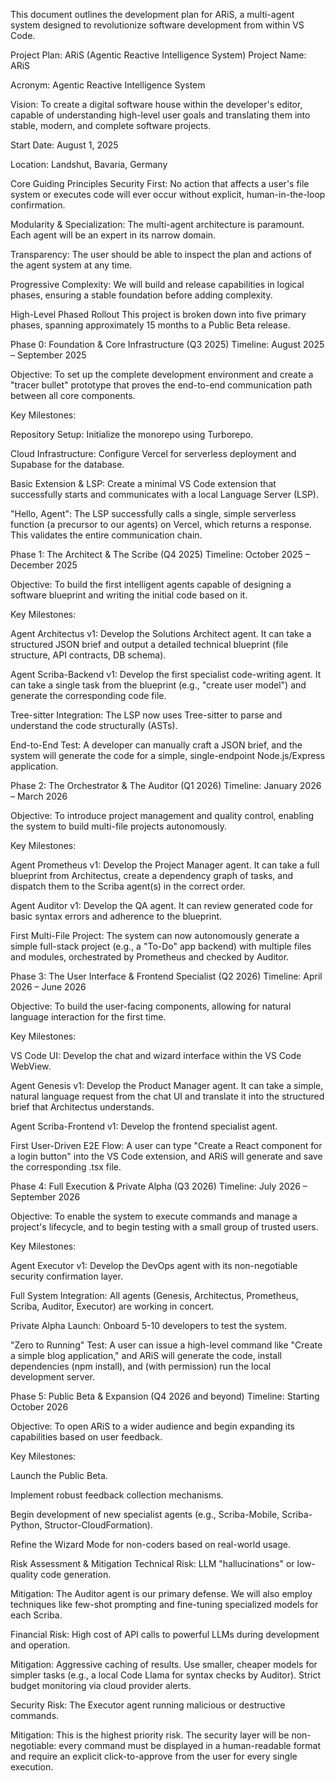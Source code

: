This document outlines the development plan for ARiS, a multi-agent system designed to revolutionize software development from within VS Code.

Project Plan: ARiS (Agentic Reactive Intelligence System)
Project Name: ARiS

Acronym: Agentic Reactive Intelligence System

Vision: To create a digital software house within the developer's editor, capable of understanding high-level user goals and translating them into stable, modern, and complete software projects.

Start Date: August 1, 2025

Location: Landshut, Bavaria, Germany

Core Guiding Principles
Security First: No action that affects a user's file system or executes code will ever occur without explicit, human-in-the-loop confirmation.

Modularity & Specialization: The multi-agent architecture is paramount. Each agent will be an expert in its narrow domain.

Transparency: The user should be able to inspect the plan and actions of the agent system at any time.

Progressive Complexity: We will build and release capabilities in logical phases, ensuring a stable foundation before adding complexity.

High-Level Phased Rollout
This project is broken down into five primary phases, spanning approximately 15 months to a Public Beta release.

Phase 0: Foundation & Core Infrastructure (Q3 2025)
Timeline: August 2025 – September 2025

Objective: To set up the complete development environment and create a "tracer bullet" prototype that proves the end-to-end communication path between all core components.

Key Milestones:

Repository Setup: Initialize the monorepo using Turborepo.

Cloud Infrastructure: Configure Vercel for serverless deployment and Supabase for the database.

Basic Extension & LSP: Create a minimal VS Code extension that successfully starts and communicates with a local Language Server (LSP).

"Hello, Agent": The LSP successfully calls a single, simple serverless function (a precursor to our agents) on Vercel, which returns a response. This validates the entire communication chain.

Phase 1: The Architect & The Scribe (Q4 2025)
Timeline: October 2025 – December 2025

Objective: To build the first intelligent agents capable of designing a software blueprint and writing the initial code based on it.

Key Milestones:

Agent Architectus v1: Develop the Solutions Architect agent. It can take a structured JSON brief and output a detailed technical blueprint (file structure, API contracts, DB schema).

Agent Scriba-Backend v1: Develop the first specialist code-writing agent. It can take a single task from the blueprint (e.g., "create user model") and generate the corresponding code file.

Tree-sitter Integration: The LSP now uses Tree-sitter to parse and understand the code structurally (ASTs).

End-to-End Test: A developer can manually craft a JSON brief, and the system will generate the code for a simple, single-endpoint Node.js/Express application.

Phase 2: The Orchestrator & The Auditor (Q1 2026)
Timeline: January 2026 – March 2026

Objective: To introduce project management and quality control, enabling the system to build multi-file projects autonomously.

Key Milestones:

Agent Prometheus v1: Develop the Project Manager agent. It can take a full blueprint from Architectus, create a dependency graph of tasks, and dispatch them to the Scriba agent(s) in the correct order.

Agent Auditor v1: Develop the QA agent. It can review generated code for basic syntax errors and adherence to the blueprint.

First Multi-File Project: The system can now autonomously generate a simple full-stack project (e.g., a "To-Do" app backend) with multiple files and modules, orchestrated by Prometheus and checked by Auditor.

Phase 3: The User Interface & Frontend Specialist (Q2 2026)
Timeline: April 2026 – June 2026

Objective: To build the user-facing components, allowing for natural language interaction for the first time.

Key Milestones:

VS Code UI: Develop the chat and wizard interface within the VS Code WebView.

Agent Genesis v1: Develop the Product Manager agent. It can take a simple, natural language request from the chat UI and translate it into the structured brief that Architectus understands.

Agent Scriba-Frontend v1: Develop the frontend specialist agent.

First User-Driven E2E Flow: A user can type "Create a React component for a login button" into the VS Code extension, and ARiS will generate and save the corresponding .tsx file.

Phase 4: Full Execution & Private Alpha (Q3 2026)
Timeline: July 2026 – September 2026

Objective: To enable the system to execute commands and manage a project's lifecycle, and to begin testing with a small group of trusted users.

Key Milestones:

Agent Executor v1: Develop the DevOps agent with its non-negotiable security confirmation layer.

Full System Integration: All agents (Genesis, Architectus, Prometheus, Scriba, Auditor, Executor) are working in concert.

Private Alpha Launch: Onboard 5-10 developers to test the system.

"Zero to Running" Test: A user can issue a high-level command like "Create a simple blog application," and ARiS will generate the code, install dependencies (npm install), and (with permission) run the local development server.

Phase 5: Public Beta & Expansion (Q4 2026 and beyond)
Timeline: Starting October 2026

Objective: To open ARiS to a wider audience and begin expanding its capabilities based on user feedback.

Key Milestones:

Launch the Public Beta.

Implement robust feedback collection mechanisms.

Begin development of new specialist agents (e.g., Scriba-Mobile, Scriba-Python, Structor-CloudFormation).

Refine the Wizard Mode for non-coders based on real-world usage.

Risk Assessment & Mitigation
Technical Risk: LLM "hallucinations" or low-quality code generation.

Mitigation: The Auditor agent is our primary defense. We will also employ techniques like few-shot prompting and fine-tuning specialized models for each Scriba.

Financial Risk: High cost of API calls to powerful LLMs during development and operation.

Mitigation: Aggressive caching of results. Use smaller, cheaper models for simpler tasks (e.g., a local Code Llama for syntax checks by Auditor). Strict budget monitoring via cloud provider alerts.

Security Risk: The Executor agent running malicious or destructive commands.

Mitigation: This is the highest priority risk. The security layer will be non-negotiable: every command must be displayed in a human-readable format and require an explicit click-to-approve from the user for every single execution.

